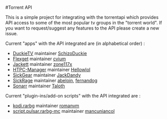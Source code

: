 #Torrent API

This is a simple project for integrating with the torrentapi which provides API access to some of the most popular tv groups in the "torrent world". 
If you want to request/suggest any features to the API please create a new issue.  

Current "apps" with the API integrated are (in alphabetical order) :  
* [DuckieTV](https://github.com/SchizoDuckie/DuckieTV) maintainer [SchizoDuckie](https://github.com/SchizoDuckie)
* [Flexget](https://github.com/Flexget/Flexget) maintainer [cvium](https://github.com/cvium)
* [Jackett](https://github.com/zone117x/Jackett) maintainer [zone117x](https://github.com/zone117x)
* [HTPC-Manager](https://github.com/Hellowlol/HTPC-Manager) maintainer [Hellowlol](https://github.com/Hellowlol)
* [SickGear](https://github.com/SickGear/SickGear) maintainer [JackDandy](https://github.com/JackDandy)
* [SickRage](https://github.com/SiCKRAGETV/SickRage) maintainer [abeloin](https://github.com/abeloin), [fernandog](https://github.com/fernandog)
* [Sonarr](https://github.com/Sonarr/Sonarr) maintainer [Taloth](https://github.com/Taloth)

Current "plugin-ins/add-on scripts" with the API integrated are :  
* [kodi.rarbg](https://github.com/romanvm/kodi.rarbg) maintainer [romanvm](https://github.com/romanvm)
* [script.pulsar.rarbg-mc](https://github.com/mancuniancol/script.pulsar.rarbg-mc) maintainer [mancuniancol](https://github.com/mancuniancol)
